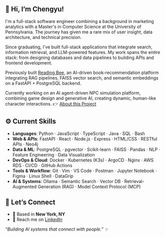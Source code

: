 <!-- version 4 -->
## 👋 Hi, I’m Chengyu!

I'm a full-stack software engineer combining a background in marketing 
analytics with a Master's in Computer Science at the University of Pennsylvania. The journey has given me a rare mix of user insight, data architecture, and technical precision.

Since graduating, I've built full-stack applications that integrate search, information retrieval, and LLM-powered features. My work spans the entire stack: from designing databases and data pipelines to building APIs and frontend development.

Previously built [Reading Bee](https://github.com/Chengyuli33/reading-bee), an AI-driven book-recommendation platform integrating RAG pipelines, FAISS vector search, and semantic embeddings on a FastAPI + PostgreSQL backend.

Currently working on an AI agent-driven NPC simulation platform, combining game design and generative AI, creating dynamic, human-like character interactions. 👉 [About this Project](caerulean.md)

## ⚙️ Current Skills

- **Languages**: Python · JavaScript · TypeScript · Java · SQL · Bash  
- **Web & APIs**: FastAPI · React · Node.js · Express · HTML/CSS · RESTful APIs · Neo4j  
- **Data & ML**: PostgreSQL · pgvector · Scikit-learn · FAISS · Pandas · NLP · Feature Engineering · Data Visualization  
- **DevOps & Cloud**: Docker · Kubernetes (K3s) · ArgoCD · Nginx · AWS RDS · CI/CD · GitHub Actions
- **Tools & Workflow**: Git · Vim · VS Code · Postman · Jupyter Notebook · Figma · Linux Shell · DataGrip  
- **AI & Systems**: Ollama · Semantic Search · Vector DB · Retrieval-Augmented Generation (RAG) · Model Context Protocol (MCP)  

## 🌱 Let’s Connect
- 📍 Based in **New York, NY**
- 💼 Reach me on [LinkedIn](https://www.linkedin.com/in/chengyu-li-bio/) 

*“Building AI systems that connect with people.” ✨*  
